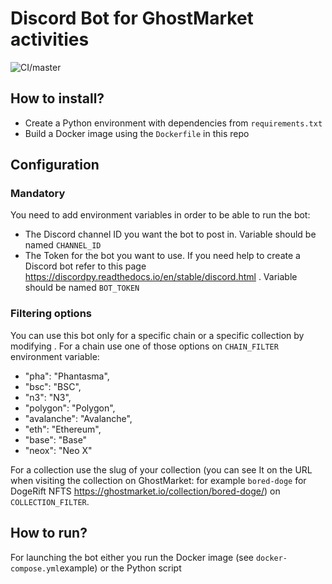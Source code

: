 # Discord Bot for GhostMarket activities

![CI/master](https://github.com/OnBlockIO/discord-activity-bot/actions/workflows/build.yml/badge.svg?branch=master)

## How to install?
- Create a Python environment with dependencies  from `requirements.txt` 
- Build a Docker image using the `Dockerfile` in this repo

## Configuration
### Mandatory
You need to add environment variables in order to be able to run the bot:
- The Discord channel ID you want the bot to post in. Variable should be named `CHANNEL_ID`
- The Token for the bot you want to use. If you need help to create a Discord bot refer to this page https://discordpy.readthedocs.io/en/stable/discord.html . Variable should be named `BOT_TOKEN`
### Filtering options
You can use this bot only for a specific chain or a specific collection by modifying .
For a chain use one of those options on `CHAIN_FILTER` environment variable:
* "pha": "Phantasma",  
* "bsc": "BSC",  
* "n3": "N3",  
* "polygon": "Polygon",  
* "avalanche": "Avalanche",  
* "eth": "Ethereum",  
* "base": "Base"
* "neox": "Neo X"

For a collection use the slug of your collection (you can see It on the URL when visiting the collection on GhostMarket: for example `bored-doge` for DogeRift NFTS https://ghostmarket.io/collection/bored-doge/) on `COLLECTION_FILTER`.

## How to run?
For launching the bot either you run the Docker image (see `docker-compose.yml`example) or the Python script
